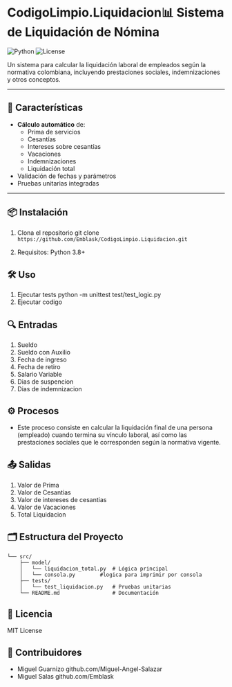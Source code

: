 # CodigoLimpio.Liquidacion📊 Sistema de Liquidación de Nómina

![Python](https://img.shields.io/badge/Python-3.8%2B-blue)
![License](https://img.shields.io/badge/License-MIT-green)

Un sistema para calcular la liquidación laboral de empleados según la normativa colombiana, incluyendo prestaciones sociales, indemnizaciones y otros conceptos.

---

## 🚀 Características

- **Cálculo automático** de:
  - Prima de servicios
  - Cesantías
  - Intereses sobre cesantías
  - Vacaciones
  - Indemnizaciones
  - Liquidación total
- Validación de fechas y parámetros
- Pruebas unitarias integradas

---

## 📦 Instalación

1. Clona el repositorio
	git clone ```https://github.com/Emblask/CodigoLimpio.Liquidacion.git```
   
2. Requisitos:
        Python 3.8+
        
## 🛠️ Uso
1. Ejecutar tests python -m unittest test/test_logic.py
2. Ejecutar codigo
	
## 🔍 Entradas
1. Sueldo
2. Sueldo con Auxilio
3. Fecha de ingreso
4. Fecha de retiro
5. Salario Variable
6. Dias de suspencion
7. Dias de indemnizacion

## ⚙️ Procesos
- Este proceso consiste en calcular la liquidación final de una persona (empleado) cuando termina su vínculo laboral, así como las prestaciones sociales que le corresponden según la normativa vigente.
  
## 📤 Salidas
1. Valor de Prima
2. Valor de Cesantias
3. Valor de intereses de cesantias
4. Valor de Vacaciones
5. Total Liquidacion


## 🗂️ Estructura del Proyecto
```
└── src/
    ├── model/
    │   └── liquidacion_total.py  # Lógica principal
    │	└── consola.py 		  #logica para imprimir por consola	
    ├── tests/
    │   └── test_liquidacion.py   # Pruebas unitarias
    └── README.md                 # Documentación
```

## 📄 Licencia

MIT License

## 👥 Contribuidores

- Miguel Guarnizo github.com/Miguel-Angel-Salazar
- Miguel Salas github.com/Emblask
	
